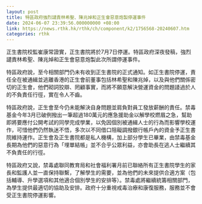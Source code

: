 ```yaml
---
layout: post
title: 特區政府強烈譴責林希聖、陳兆焯和正生會惡意炮製停運事件
date: 2024-06-07 23:39:56.000000000 +08:00
link: https://news.rthk.hk/rthk/ch/component/k2/1756568-20240607.htm
categories: rthk
---
```


正生書院校監崔康常證實，正生書院將於7月7日停運。特區政府深夜發稿，強烈譴責林希聖、陳兆焯和正生會惡意炮製此次所謂停運事件。

特區政府說，至今相關部門仍未有收到正生書院的正式通知。如正生書院停運，責任全在被通緝並逃離香港的正生會前董事包括林希聖和陳兆焯，以及與他們關係密切的正生會，他們砌詞狡辯、罔顧事實，而將不願意解決營運資金的問題諉過於人的不負責任行徑，實在令人不齒。

特區政府說，正生會至今仍未能解決自身問題並肩負對員工發放薪酬的責任。禁毒基金今年3月已破例撥出一筆超過180萬元的應急援助金以解學校燃眉之急，幫助即將要應付公開考試的同學完成學業，以免因個別被通緝人士的行為而影響學校運作，可惜他們仍然執迷不悟，多次以不同借口阻礙調撥銀行帳戶內的資金予正生書院維持運作。正生會及正生書院都是私人機構，加上部分學生已畢業，由禁毒基金長期為他們的惡意行為「埋單結帳」並不合乎公眾利益，亦會助長在逃人士繼續其不負責任的行徑。

特區政府又說，禁毒處聯同教育局和社會福利署月前已聯絡所有正生書院學生的家長和監護人並一直保持聯繫，了解學生的需要，並為他們的未來提供合適方案（包括輔導、升學選項和其他適合個別學生的安排等）。禁毒處將繼續統籌相關部門，為學生提供最適切的協助及安排。政府十分重視戒毒治療和康復服務，服務並不會受正生書院停運影響。
